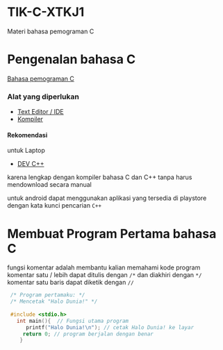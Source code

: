 # TIK-C-XTKJ1
Materi bahasa pemograman C

# Pengenalan bahasa C
  <a href="https://id.m.wikipedia.org/wiki/C_(bahasa_pemrograman)">Bahasa pemograman C</a>
  ### Alat yang diperlukan
  
  - <a href="https://id.m.wikipedia.org/wiki/Penyunting_teks">Text Editor / IDE</a>
  - <a href="https://id.m.wikipedia.org/wiki/Kompilator">Kompiler</a>

  #### Rekomendasi 
   
   untuk Laptop
   
   - <a href="https://www.bloodshed.net/">DEV C++</a>
       
  karena lengkap dengan kompiler bahasa C dan C++ tanpa harus mendownload secara manual
  
  untuk android dapat menggunakan aplikasi yang tersedia di playstore dengan kata kunci pencarian ``C++``
# Membuat Program Pertama bahasa C
  fungsi komentar adalah membantu kalian memahami kode program
  komentar satu / lebih dapat ditulis dengan ``/*`` dan diakhiri dengan ``*/``
  komentar satu baris dapat diketik dengan ``//``
  ```c
   /* Program pertamaku: */
   /* Mencetak "Halo Dunia!" */
   
   #include <stdio.h>
     int main(){  // Fungsi utama program
        printf("Halo Dunia!\n"); // cetak Halo Dunia! ke layar
       return 0; // program berjalan dengan benar
      }
   ```
